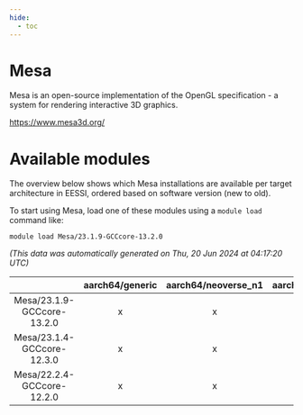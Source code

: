 ```yaml
---
hide:
  - toc
---
```


Mesa
====


Mesa is an open-source implementation of the OpenGL specification - a system for rendering interactive 3D graphics.

https://www.mesa3d.org/
# Available modules


The overview below shows which Mesa installations are available per target architecture in EESSI, ordered based on software version (new to old).

To start using Mesa, load one of these modules using a `module load` command like:

```shell
module load Mesa/23.1.9-GCCcore-13.2.0
```

*(This data was automatically generated on Thu, 20 Jun 2024 at 04:17:20 UTC)*  

| |aarch64/generic|aarch64/neoverse_n1|aarch64/neoverse_v1|x86_64/generic|x86_64/amd/zen2|x86_64/amd/zen3|x86_64/intel/haswell|x86_64/intel/skylake_avx512|
| :---: | :---: | :---: | :---: | :---: | :---: | :---: | :---: | :---: |
|Mesa/23.1.9-GCCcore-13.2.0|x|x|x|x|x|x|x|x|
|Mesa/23.1.4-GCCcore-12.3.0|x|x|x|x|x|x|x|x|
|Mesa/22.2.4-GCCcore-12.2.0|x|x|x|x|x|x|x|x|
